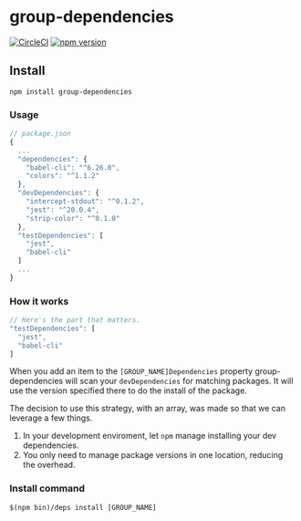 # group-dependencies
[![CircleCI](https://circleci.com/gh/itsthatguy/group-dependencies/tree/master.svg?style=svg)](https://circleci.com/gh/itsthatguy/group-dependencies/tree/master) [![npm version](https://badge.fury.io/js/group-dependencies.svg)](https://badge.fury.io/js/group-dependencies)

## Install

```
npm install group-dependencies
```

### Usage

```js
// package.json
{
  ...
  "dependencies": {
    "babel-cli": "^6.26.0",
    "colors": "^1.1.2"
  },
  "devDependencies": {
    "intercept-stdout": "^0.1.2",
    "jest": "^20.0.4",
    "strip-color": "^0.1.0"
  },
  "testDependencies": [
    "jest",
    "babel-cli"
  ]
  ...
}
```

### How it works

```js
// Here's the part that matters.
"testDependencies": [
  "jest",
  "babel-cli"
]
```

When you add an item to the `[GROUP_NAME]Dependencies` property
group-dependencies will scan your `devDependencies` for matching packages.
It will use the version specified there to do the install of the package.

The decision to use this strategy, with an array, was made so that we can
leverage a few things.
1. In your development enviroment, let `npm` manage installing your dev dependencies.
2. You only need to manage package versions in one location, reducing the overhead.

### Install command
```
$(npm bin)/deps install [GROUP_NAME]
```
